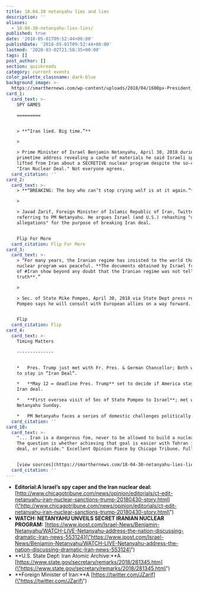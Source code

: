 ```yaml
---
title: 18.04.30 netanyahu lies and lies
description: ''
aliases:
  - 18-04-30-netanyahu-lies-lies/
published: true
date: '2018-05-01T09:52:44+00:00'
publishDate: '2018-05-01T09:52:44+00:00'
lastmod: '2020-03-02T21:50:35+00:00'
tags: []
post_author: []
section: quickreads
category: current events
color_palette_classname: dark-blue
background_image: >-
  https://smarthernews.com/wp-content/uploads/2018/04/1600px-President_Donald_Trump_and_Prime_Minister_Benjamin_Netanyahu_Joint_Press_Conference_February_15_2017_02.jpg
card_1:
  card_text: >-
    SPY GAMES

    =========


    > **“Iran lied. Big time.”**

    > 

    > Prime Minister of Israel Benjamin Netanyahu, April 30, 2018 during a
    primetime address revealing a cache of materials he said Israeli spies
    lifted from Iran about a SECRETIVE nuclear program despite the so-called
    "Iran Nuclear Deal." Not everyone agrees.
  card_citation: ''
card_2:
  card_text: >-
    > **“BREAKING: The boy who can’t stop crying wolf is at it again.”**

    > 

    > Javad Zarif, Foreign Minister of Islamic Republic of Iran, Twitter,
    referring to PM Netanyahu. He argues Israel (and U.S.) rehashing "old
    allegations" for the purpose of breaking Iran deal.


    Flip For More
  card_citation: Flip For More
card_3:
  card_text: >-
    > “For many years, the Iranian regime has insisted to the world that its
    nuclear program was peaceful. **The documents obtained by Israel from inside
    of #Iran show beyond any doubt that the Iranian regime was not telling the
    truth**.”

    > 

    > Sec. of State Mike Pompeo, April 30, 2018 via State Dept press release.
    Pompeo says he will consult with European allies on a way forward.


    Flip
  card_citation: Flip
card_4:
  card_text: >-
    Timing Matters

    --------------


    *   Pres. Trump just met with Fr. Pres. & German Chancellor; Both want U.S.
    to stay in “Iran Deal”.

    *   **May 12 = deadline Pres. Trump** set to decide if America stays in 2015
    Iran deal.

    *   **First oversea visit of Sec of State Pompeo to Israel**; met with
    Netanyahu Sunday.

    *   PM Netanyahu faces a series of domestic challenges politically.
  card_citation: ''
card_10:
  card_text: >-
    "... Iran is a dangerous foe, never to be allowed to build a nuclear weapon.
    The question is whether achieving that goal is easier with Tehran inside the
    deal, or outside." Excellent Opinion Piece by Chicago Tribune. Full Article:


    [view sources](https://smarthernews.com/18-04-30-netanyahu-lies-lies/)
  card_citation: ''
---
```

*   **Editorial:A Israel’s spy caper and the Iran nuclear deal:** [http://www.chicagotribune.com/news/opinion/editorials/ct-edit-netanyahu-iran-nuclear-sanctions-trump-20180430-story.html](\"http://www.chicagotribune.com/news/opinion/editorials/ct-edit-netanyahu-iran-nuclear-sanctions-trump-20180430-story.html\")
*   **WATCH: NETANYAHU UNVEILS SECRET IRANIAN NUCLEAR PROGRAM:** [https://www.jpost.com/Israel-News/Benjamin-Netanyahu/WATCH-LIVE-Netanyahu-address-the-nation-discussing-dramatic-Iran-news-553124](\"https://www.jpost.com/Israel-News/Benjamin-Netanyahu/WATCH-LIVE-Netanyahu-address-the-nation-discussing-dramatic-Iran-news-553124\")
*   **U.S. State Dept: Iran Atomic Archive:**A [https://www.state.gov/secretary/remarks/2018/281345.htm](\"https://www.state.gov/secretary/remarks/2018/281345.htm\")
*   **Foreign Minister of Iran:**A [https://twitter.com/JZarif](\"https://twitter.com/JZarif\")